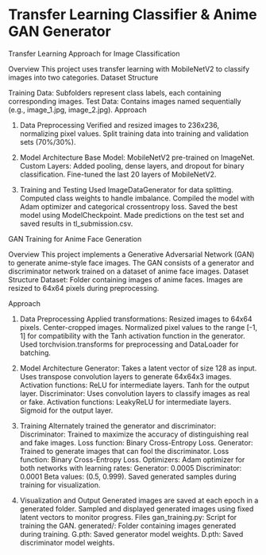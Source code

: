 # Transfer Learning Classifier & Anime GAN Generator

Transfer Learning Approach for Image Classification


Overview
This project uses transfer learning with MobileNetV2 to classify images into two categories.
Dataset Structure

Training Data: Subfolders represent class labels, each containing corresponding images.
Test Data: Contains images named sequentially (e.g., image_1.jpg, image_2.jpg).
Approach

1. Data Preprocessing
Verified and resized images to 236x236, normalizing pixel values.
Split training data into training and validation sets (70%/30%).

2. Model Architecture
Base Model: MobileNetV2 pre-trained on ImageNet.
Custom Layers: Added pooling, dense layers, and dropout for binary classification.
Fine-tuned the last 20 layers of MobileNetV2.
3. Training and Testing
Used ImageDataGenerator for data splitting.
Computed class weights to handle imbalance.
Compiled the model with Adam optimizer and categorical crossentropy loss.
Saved the best model using ModelCheckpoint.
Made predictions on the test set and saved results in tl_submission.csv.


GAN Training for Anime Face Generation


Overview
This project implements a Generative Adversarial Network (GAN) to generate anime-style face images. The GAN consists of a generator and discriminator network trained on a dataset of anime face images.
Dataset Structure
Dataset: Folder containing images of anime faces.
Images are resized to 64x64 pixels during preprocessing.

Approach

1. Data Preprocessing
Applied transformations:
Resized images to 64x64 pixels.
Center-cropped images.
Normalized pixel values to the range [-1, 1] for compatibility with the Tanh activation function in the generator.
Used torchvision.transforms for preprocessing and DataLoader for batching.

2. Model Architecture
Generator:
Takes a latent vector of size 128 as input.
Uses transpose convolution layers to generate 64x64x3 images.
Activation functions:
ReLU for intermediate layers.
Tanh for the output layer.
Discriminator:
Uses convolution layers to classify images as real or fake.
Activation functions:
LeakyReLU for intermediate layers.
Sigmoid for the output layer.

3. Training
Alternately trained the generator and discriminator:
Discriminator:
Trained to maximize the accuracy of distinguishing real and fake images.
Loss function: Binary Cross-Entropy Loss.
Generator:
Trained to generate images that can fool the discriminator.
Loss function: Binary Cross-Entropy Loss.
Optimizers:
Adam optimizer for both networks with learning rates:
Generator: 0.0005
Discriminator: 0.0001
Beta values: (0.5, 0.999).
Saved generated samples during training for visualization.

4. Visualization and Output
Generated images are saved at each epoch in a generated folder.
Sampled and displayed generated images using fixed latent vectors to monitor progress.
Files
gan_training.py: Script for training the GAN.
generated/: Folder containing images generated during training.
G.pth: Saved generator model weights.
D.pth: Saved discriminator model weights.


